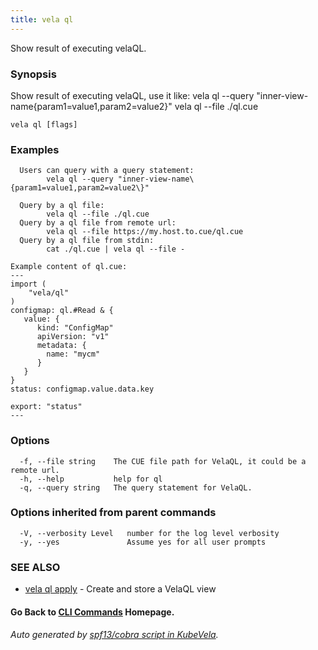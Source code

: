 ```yaml
---
title: vela ql
---
```


Show result of executing velaQL.

### Synopsis

Show result of executing velaQL, use it like:
		vela ql --query "inner-view-name\{param1=value1,param2=value2\}"
		vela ql --file ./ql.cue

```
vela ql [flags]
```

### Examples

```
  Users can query with a query statement:
		vela ql --query "inner-view-name\{param1=value1,param2=value2\}"

  Query by a ql file:
		vela ql --file ./ql.cue
  Query by a ql file from remote url:
		vela ql --file https://my.host.to.cue/ql.cue
  Query by a ql file from stdin:
		cat ./ql.cue | vela ql --file -

Example content of ql.cue:
---
import (
	"vela/ql"
)
configmap: ql.#Read & {
   value: {
      kind: "ConfigMap"
      apiVersion: "v1"
      metadata: {
        name: "mycm"
      }
   }
}
status: configmap.value.data.key

export: "status"
---

```

### Options

```
  -f, --file string    The CUE file path for VelaQL, it could be a remote url.
  -h, --help           help for ql
  -q, --query string   The query statement for VelaQL.
```

### Options inherited from parent commands

```
  -V, --verbosity Level   number for the log level verbosity
  -y, --yes               Assume yes for all user prompts
```

### SEE ALSO


* [vela ql apply](vela_ql_apply.md)	 - Create and store a VelaQL view

#### Go Back to [CLI Commands](vela.md) Homepage.


###### Auto generated by [spf13/cobra script in KubeVela](https://github.com/kubevela/kubevela/tree/master/hack/docgen).

